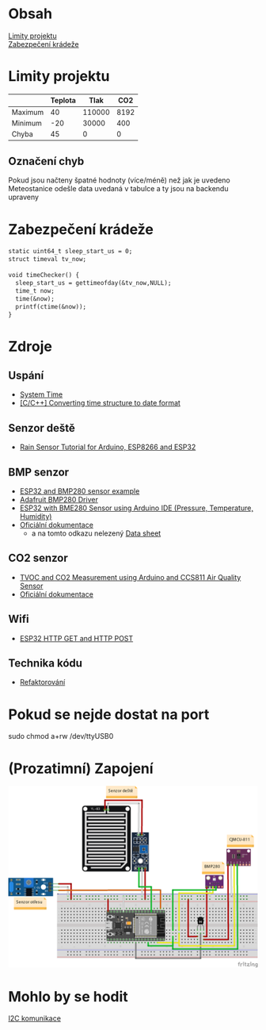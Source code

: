 # Obsah
[Limity projektu](#Limity-projektu)<br>
[Zabezpečení krádeže](#Zabezpečení-krádeže)
# Limity projektu
||Teplota|Tlak|CO2|
|--|-----|---|--|
|Maximum|40|110000|8192|
|Minimum|-20|30000|400|
|Chyba|45|0|0|

## Označení chyb
Pokud jsou načteny špatné hodnoty (více/méně) než jak je uvedeno Meteostanice odešle data uvedaná v tabulce a ty jsou na backendu upraveny

# Zabezpečení krádeže
```
static uint64_t sleep_start_us = 0;
struct timeval tv_now;

void timeChecker() {
  sleep_start_us = gettimeofday(&tv_now,NULL);
  time_t now;
  time(&now);
  printf(ctime(&now));
}
```

# Zdroje
## Uspání
- [System Time](https://docs.espressif.com/projects/esp-idf/en/latest/esp32/api-reference/system/system_time.html)
- [[C/C++] Converting time structure to date format](https://ubuntuforums.org/archive/index.php/t-1114250.html)

## Senzor deště
- [Rain Sensor Tutorial for Arduino, ESP8266 and ESP32](https://diyi0t.com/rain-sensor-tutorial-for-arduino-and-esp8266/)

## BMP senzor
- [ESP32 and BMP280 sensor example](http://www.esp32learning.com/code/esp32-and-bmp280-sensor-example.php)
- [Adafruit BMP280 Driver](https://github.com/adafruit/Adafruit_BMP280_Library)
- [ESP32 with BME280 Sensor using Arduino IDE (Pressure, Temperature, Humidity)](https://randomnerdtutorials.com/esp32-bme280-arduino-ide-pressure-temperature-humidity/)
- [Oficiální dokumentace](https://www.bosch-sensortec.com/products/environmental-sensors/pressure-sensors/pressure-sensors-bmp280-1.html) 
  - a na tomto odkazu nelezený [Data sheet](https://www.bosch-sensortec.com/media/boschsensortec/downloads/datasheets/bst-bmp280-ds001.pdf)

## CO2 senzor
- [TVOC and CO2 Measurement using Arduino and CCS811 Air Quality Sensor](https://circuitdigest.com/microcontroller-projects/tvoc-co2-measurement-using-aduino-and-ccs811-air-quality-sensor)
- [Oficiální dokumentace](https://cdn.sparkfun.com/assets/learn_tutorials/1/4/3/CCS811_Datasheet-DS000459.pdf)


## Wifi
- [ESP32 HTTP GET and HTTP POST](https://randomnerdtutorials.com/esp32-http-get-post-arduino/#http-post)

## Technika kódu
- [Refaktorování](https://cs.wikipedia.org/wiki/Refaktorov%C3%A1n%C3%AD)


# Pokud se nejde dostat na port
sudo chmod a+rw /dev/ttyUSB0

# (Prozatimní) Zapojení

![Zapojení](Meteostanice_bb.png)

# Mohlo by se hodit
[I2C komunikace](https://randomnerdtutorials.com/esp32-i2c-communication-arduino-ide/)